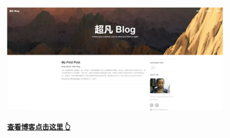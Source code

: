 ![](https://raw.githubusercontent.com/shichaofaan/shichaofaan.github.io/main/img/readme-home.png)
>
### [查看博客点击这里 👆](https://shichaofaan.github.io)
